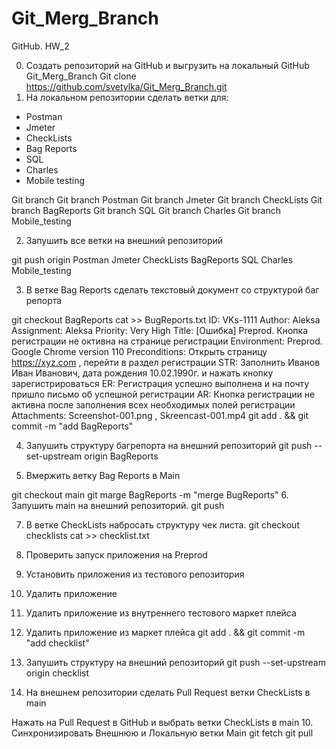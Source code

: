 # Git_Merg_Branch

GitHub. HW_2

0. Создать репозиторий на GitHub и выгрузить на локальный GitHub
Git_Merg_Branch
Git clone https://github.com/svetylka/Git_Merg_Branch.git
1. На локальном репозитории сделать ветки для:
- Postman
- Jmeter
- CheckLists
- Bag Reports
- SQL
- Charles
- Mobile testing

Git branch
Git branch Postman
Git branch Jmeter
Git branch CheckLists
Git branch BagReports
Git branch SQL
Git branch Charles
Git branch Mobile_testing

2. Запушить все ветки на внешний репозиторий

git push origin Postman Jmeter CheckLists BagReports SQL Charles Mobile_testing

3. В ветке Bag Reports сделать текстовый документ со структурой баг репорта

git checkout BagReports
cat >> BugReports.txt
ID: VKs-1111
Author: Aleksa
Assignment: Aleksa
Priority: Very High
Title: [Ошибка] Preprod. Кнопка регистрации не октивна на странице регистрации 
Environment: Preprod. Google Chrome version 110
Preconditions: Открыть страницу https://xyz.com , перейти в раздел регистрации
STR: Заполнить Иванов Иван Иванович, дата рождения 10.02.1990г. и нажать кнопку зарегистрироваться
ER: Регистрация успешно выполнена и на почту пришло письмо об успешной регистрации 
AR: Кнопка регистрации не активна после заполнения всех необходимых полей регистрации 
Attachments: Screenshot-001.png , Skreencast-001.mp4
git add . && git commit -m "add BagReports"

4. Запушить структуру багрепорта на внешний репозиторий
git push --set-upstream origin BagReports

5. Вмержить ветку Bag Reports в Main

git checkout main
git marge BagReports -m "merge BugReports"
6. Запушить main на внешний репозиторий.
git push

7. В ветке CheckLists набросать структуру чек листа.
git checkout checklists
cat >> checklist.txt
1. Проверить запуск приложения на Preprod
2. Установить приложения из тестового репозитория 
3. Удалить приложение
4. Удалить приложение из внутреннего тестового маркет плейса
5. Удалить приложение из маркет плейса
git add . && git commit -m "add checklist"

8. Запушить структуру на внешний репозиторий
git push --set-upstream origin checklist
9. На внешнем репозитории сделать Pull Request ветки CheckLists в main

Нажать на Pull Request в GitHub и выбрать ветки CheckLists в main
10. Синхронизировать Внешнюю и Локальную ветки Main
git fetch
git pull
